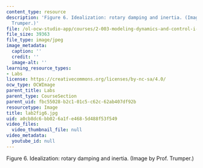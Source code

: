 ```yaml
---
content_type: resource
description: 'Figure 6. Idealization: rotary damping and inertia. (Image by Prof.
  Trumper.)'
file: /ol-ocw-studio-app/courses/2-003-modeling-dynamics-and-control-i-spring-2005/a0cb8dc6bb026a1fe4685d488f53f549_lab2fig6.jpg
file_size: 39363
file_type: image/jpeg
image_metadata:
  caption: ''
  credit: ''
  image-alt: ''
learning_resource_types:
- Labs
license: https://creativecommons.org/licenses/by-nc-sa/4.0/
ocw_type: OCWImage
parent_title: Labs
parent_type: CourseSection
parent_uid: fbc55028-b2c1-01c5-c62c-62ab407df92b
resourcetype: Image
title: lab2fig6.jpg
uid: a0cb8dc6-bb02-6a1f-e468-5d488f53f549
video_files:
  video_thumbnail_file: null
video_metadata:
  youtube_id: null
---
```

Figure 6. Idealization: rotary damping and inertia. (Image by Prof. Trumper.)